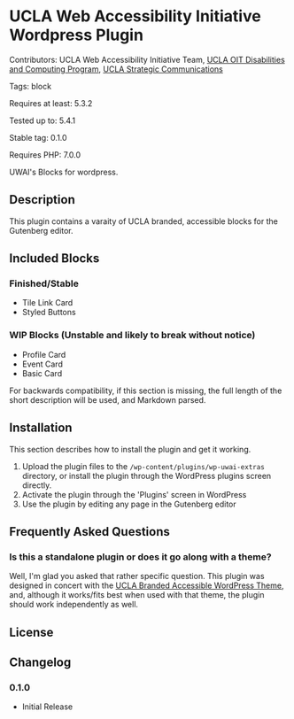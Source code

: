 # UCLA Web Accessibility Initiative Wordpress Plugin
Contributors:      UCLA Web Accessibility Initiative Team, [UCLA OIT Disabilities and Computing Program](https://dcp.ucla.edu/), [UCLA Strategic Communications](https://strategic-communications.ucla.edu/)

Tags:              block

Requires at least: 5.3.2

Tested up to:      5.4.1

Stable tag:        0.1.0

Requires PHP:      7.0.0

UWAI&#39;s Blocks for wordpress.

## Description

This plugin contains a varaity of UCLA branded, accessible blocks for the Gutenberg editor. 

## Included Blocks
### Finished/Stable
- Tile Link Card
- Styled Buttons
### WIP Blocks (Unstable and likely to break without notice)
- Profile Card
- Event Card
- Basic Card

For backwards compatibility, if this section is missing, the full length of the short description will be used, and
Markdown parsed.

## Installation

This section describes how to install the plugin and get it working.

1. Upload the plugin files to the `/wp-content/plugins/wp-uwai-extras` directory, or install the plugin through the WordPress plugins screen directly.
1. Activate the plugin through the 'Plugins' screen in WordPress
1. Use the plugin by editing any page in the Gutenberg editor


## Frequently Asked Questions

### Is this a standalone plugin or does it go along with a theme?

Well, I'm glad you asked that rather specific question. This plugin was designed in concert with the [UCLA Branded Accessible WordPress Theme](https://bitbucket.org/uclaucomm/ucla-sc), and, although it works/fits best when used with that theme, the plugin should work independently as well.

## License

## Changelog

### 0.1.0
* Initial Release
